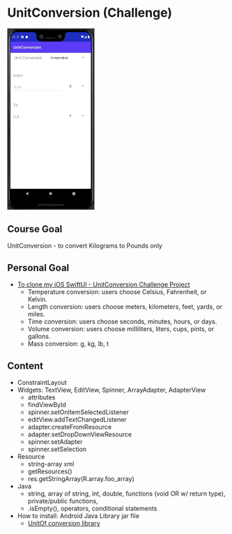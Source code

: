 # UnitConversion (Challenge)
<img src="../../assets/unit_conversion.gif" width="200" />

## Course Goal

UnitConversion - to convert Kilograms to Pounds only

## Personal Goal
- [To clone my iOS SwiftUI - UnitConversion Challenge Project](https://github.com/ramirezjag00/iOS-Native-Demo/tree/main/Swift%20UI/UnitConversion)
  - Temperature conversion: users choose Celsius, Fahrenheit, or Kelvin.
  - Length conversion: users choose meters, kilometers, feet, yards, or miles.
  - Time conversion: users choose seconds, minutes, hours, or days.
  - Volume conversion: users choose milliliters, liters, cups, pints, or gallons.
  - Mass conversion: g, kg, lb, t

## Content
- ConstraintLayout
- Widgets: TextView, EditView, Spinner, ArrayAdapter, AdapterView
  - attributes
  - findViewById
  - spinner.setOnItemSelectedListener
  - editView.addTextChangedListener
  - adapter.createFromResource
  - adapter.setDropDownViewResource
  - spinner.setAdapter
  - spinner.setSelection
- Resource
  - string-array xml
  - getResources()
  - res.getStringArray(R.array.foo_array)
- Java
  - string, array of string, int, double, functions (void OR w/ return type), private/public functions,
  - .isEmpty(), operators, conditional statements
- How to install: Android Java Library jar file
  - [UnitOf conversion library](https://github.com/digidemic/UnitOf)